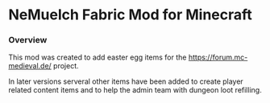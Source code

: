 # NeMuelch Fabric Mod for Minecraft
### Overview
This mod was created to add easter egg items for the https://forum.mc-medieval.de/ project.

In later versions serveral other items have been added to create player related content items and to help the admin team with dungeon loot refilling.
